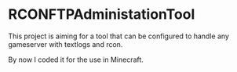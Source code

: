 RCONFTPAdministationTool
========================

This project is aiming for a tool that can be configured to handle any gameserver with textlogs and rcon.

By now I coded it for the use in Minecraft.